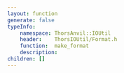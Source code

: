 ```yaml
---
layout: function
generate: false
typeInfo:
    namespace: ThorsAnvil::IOUtil
    header:    ThorsIOUtil/Format.h
    function:  make_format
    description: 
children: []
---
```

